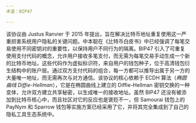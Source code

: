 ```yaml
---
术语：BIP47

---
```

该协议由 Justus Ranvier 于 2015 年提出，旨在解决比特币地址重复使用这一严重损害系统用户隐私的关键问题。中本聪在《比特币白皮书》中已经强调了每笔交易使用不同密钥对的重要性，以保持用户不同行为的隔离。BIP47 引入了可重复使用支付代码的概念，允许用户接收多笔支付，而无需为每笔交易手动生成一个新的比特币地址。这些代码作为虚拟标识符，来自用户的钱包种子，位于高清钱包衍生结构中的账户层。通过双方支付代码的组合，每一方都可以推导出属于另一方的大量唯一地址，而无需再次与对方通信。该协议的核心依赖于 ECDH 算法（*椭圆曲线 Diffie-Hellman*），它是在椭圆曲线上建立的 Diffie-Hellman 密钥交换的一种变体，允许双方建立共享秘密，以生成唯一的接收地址。虽然 BIP47 还没有被添加到比特币核心中，而且社区对它的反应也是褒贬不一，但 Samourai 钱包上的 PayNym 和 Sparrow 钱包等实施方案已经采用了它，并将其完全集成到了自己的隐私工具生态系统中。